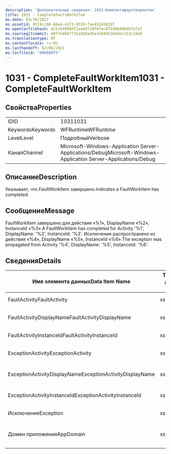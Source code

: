 ```yaml
---
description: 'Дополнительные сведения: 1031-Комплетефаултворкитем'
title: 1031 - CompleteFaultWorkItem
ms.date: 03/30/2017
ms.assetid: 95f4ccb0-6be4-41f3-9330-fae43165828f
ms.openlocfilehash: dc5cb4988df2aab9710fd7ec875d9b4004bfa7af
ms.sourcegitcommit: ddf7edb67715a5b9a45e3dd44536dabc153c1de0
ms.translationtype: MT
ms.contentlocale: ru-RU
ms.lasthandoff: 02/06/2021
ms.locfileid: "99668075"
---
```

# <a name="1031---completefaultworkitem"></a><span data-ttu-id="17fd4-103">1031 - CompleteFaultWorkItem</span><span class="sxs-lookup"><span data-stu-id="17fd4-103">1031 - CompleteFaultWorkItem</span></span>

## <a name="properties"></a><span data-ttu-id="17fd4-104">Свойства</span><span class="sxs-lookup"><span data-stu-id="17fd4-104">Properties</span></span>  
  
|||  
|-|-|  
|<span data-ttu-id="17fd4-105">ID</span><span class="sxs-lookup"><span data-stu-id="17fd4-105">ID</span></span>|<span data-ttu-id="17fd4-106">1031</span><span class="sxs-lookup"><span data-stu-id="17fd4-106">1031</span></span>|  
|<span data-ttu-id="17fd4-107">Keywords</span><span class="sxs-lookup"><span data-stu-id="17fd4-107">Keywords</span></span>|<span data-ttu-id="17fd4-108">WFRuntime</span><span class="sxs-lookup"><span data-stu-id="17fd4-108">WFRuntime</span></span>|  
|<span data-ttu-id="17fd4-109">Level</span><span class="sxs-lookup"><span data-stu-id="17fd4-109">Level</span></span>|<span data-ttu-id="17fd4-110">Подробный</span><span class="sxs-lookup"><span data-stu-id="17fd4-110">Verbose</span></span>|  
|<span data-ttu-id="17fd4-111">Канал</span><span class="sxs-lookup"><span data-stu-id="17fd4-111">Channel</span></span>|<span data-ttu-id="17fd4-112">Microsoft-Windows-Application Server-Applications/Debug</span><span class="sxs-lookup"><span data-stu-id="17fd4-112">Microsoft-Windows-Application Server-Applications/Debug</span></span>|  
  
## <a name="description"></a><span data-ttu-id="17fd4-113">Описание</span><span class="sxs-lookup"><span data-stu-id="17fd4-113">Description</span></span>  

 <span data-ttu-id="17fd4-114">Указывает, что FaultWorkItem завершено.</span><span class="sxs-lookup"><span data-stu-id="17fd4-114">Indicates a FaultWorkItem has completed.</span></span>  
  
## <a name="message"></a><span data-ttu-id="17fd4-115">Сообщение</span><span class="sxs-lookup"><span data-stu-id="17fd4-115">Message</span></span>  

 <span data-ttu-id="17fd4-116">FaultWorkItem завершено для действия «%1», DisplayName «%2», InstanceId «%3».</span><span class="sxs-lookup"><span data-stu-id="17fd4-116">A FaultWorkItem has completed for Activity '%1', DisplayName: '%2', InstanceId: '%3'.</span></span> <span data-ttu-id="17fd4-117">Исключение распространено из действия «%4», DisplayName «%5», InstanceId «%6».</span><span class="sxs-lookup"><span data-stu-id="17fd4-117">The exception was propagated from Activity '%4', DisplayName: '%5', InstanceId: '%6'.</span></span>  
  
## <a name="details"></a><span data-ttu-id="17fd4-118">Сведения</span><span class="sxs-lookup"><span data-stu-id="17fd4-118">Details</span></span>  
  
|<span data-ttu-id="17fd4-119">Имя элемента данных</span><span class="sxs-lookup"><span data-stu-id="17fd4-119">Data Item Name</span></span>|<span data-ttu-id="17fd4-120">Тип элемента данных</span><span class="sxs-lookup"><span data-stu-id="17fd4-120">Data Item Type</span></span>|<span data-ttu-id="17fd4-121">Описание</span><span class="sxs-lookup"><span data-stu-id="17fd4-121">Description</span></span>|  
|--------------------|--------------------|-----------------|  
|<span data-ttu-id="17fd4-122">FaultActivity</span><span class="sxs-lookup"><span data-stu-id="17fd4-122">FaultActivity</span></span>|<span data-ttu-id="17fd4-123">xs:string</span><span class="sxs-lookup"><span data-stu-id="17fd4-123">xs:string</span></span>|<span data-ttu-id="17fd4-124">Имя типа действия с ошибкой.</span><span class="sxs-lookup"><span data-stu-id="17fd4-124">The type name of the fault activity.</span></span>|  
|<span data-ttu-id="17fd4-125">FaultActivityDisplayName</span><span class="sxs-lookup"><span data-stu-id="17fd4-125">FaultActivityDisplayName</span></span>|<span data-ttu-id="17fd4-126">xs:string</span><span class="sxs-lookup"><span data-stu-id="17fd4-126">xs:string</span></span>|<span data-ttu-id="17fd4-127">Отображаемое имя действия с ошибкой.</span><span class="sxs-lookup"><span data-stu-id="17fd4-127">The display name of the fault activity.</span></span>|  
|<span data-ttu-id="17fd4-128">FaultActivityInstanceId</span><span class="sxs-lookup"><span data-stu-id="17fd4-128">FaultActivityInstanceId</span></span>|<span data-ttu-id="17fd4-129">xs:string</span><span class="sxs-lookup"><span data-stu-id="17fd4-129">xs:string</span></span>|<span data-ttu-id="17fd4-130">Идентификатор экземпляра действия с ошибкой.</span><span class="sxs-lookup"><span data-stu-id="17fd4-130">The instance id of the fault activity.</span></span>|  
|<span data-ttu-id="17fd4-131">ExceptionActivity</span><span class="sxs-lookup"><span data-stu-id="17fd4-131">ExceptionActivity</span></span>|<span data-ttu-id="17fd4-132">xs:string</span><span class="sxs-lookup"><span data-stu-id="17fd4-132">xs:string</span></span>|<span data-ttu-id="17fd4-133">Имя типа действия, вызвавшего исключение.</span><span class="sxs-lookup"><span data-stu-id="17fd4-133">The type name of the activity that threw the exception.</span></span>|  
|<span data-ttu-id="17fd4-134">ExceptionActivityDisplayName</span><span class="sxs-lookup"><span data-stu-id="17fd4-134">ExceptionActivityDisplayName</span></span>|<span data-ttu-id="17fd4-135">xs:string</span><span class="sxs-lookup"><span data-stu-id="17fd4-135">xs:string</span></span>|<span data-ttu-id="17fd4-136">Отображаемое имя действия, вызвавшего исключение.</span><span class="sxs-lookup"><span data-stu-id="17fd4-136">The display name of the activity that threw the exception.</span></span>|  
|<span data-ttu-id="17fd4-137">ExceptionActivityInstanceId</span><span class="sxs-lookup"><span data-stu-id="17fd4-137">ExceptionActivityInstanceId</span></span>|<span data-ttu-id="17fd4-138">xs:string</span><span class="sxs-lookup"><span data-stu-id="17fd4-138">xs:string</span></span>|<span data-ttu-id="17fd4-139">Идентификатор экземпляра действия, вызвавшего исключение.</span><span class="sxs-lookup"><span data-stu-id="17fd4-139">The instance id of the activity that threw the exception.</span></span>|  
|<span data-ttu-id="17fd4-140">Исключение</span><span class="sxs-lookup"><span data-stu-id="17fd4-140">Exception</span></span>|<span data-ttu-id="17fd4-141">xs:string</span><span class="sxs-lookup"><span data-stu-id="17fd4-141">xs:string</span></span>|<span data-ttu-id="17fd4-142">Сведения об исключении</span><span class="sxs-lookup"><span data-stu-id="17fd4-142">The exception details for the exception</span></span>|  
|<span data-ttu-id="17fd4-143">Домен приложения</span><span class="sxs-lookup"><span data-stu-id="17fd4-143">AppDomain</span></span>|<span data-ttu-id="17fd4-144">xs:string</span><span class="sxs-lookup"><span data-stu-id="17fd4-144">xs:string</span></span>|<span data-ttu-id="17fd4-145">Строка, возвращаемая AppDomain.CurrentDomain.FriendlyName.</span><span class="sxs-lookup"><span data-stu-id="17fd4-145">The string returned by AppDomain.CurrentDomain.FriendlyName.</span></span>|
